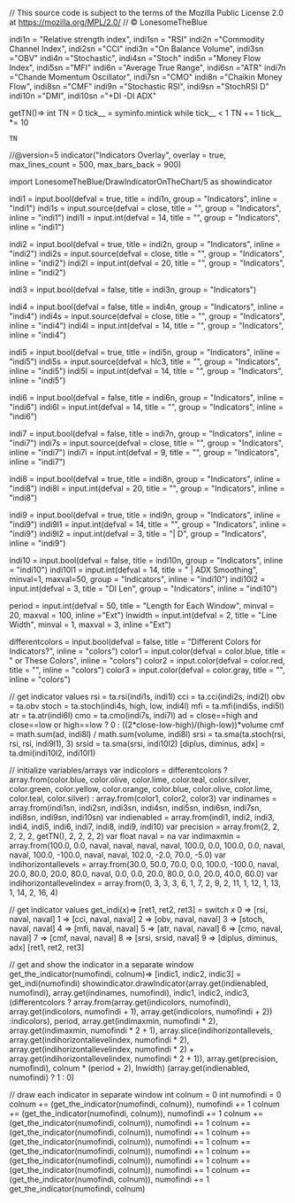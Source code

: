 // This source code is subject to the terms of the Mozilla Public License 2.0 at https://mozilla.org/MPL/2.0/
// © LonesomeTheBlue

indi1n = "Relative strength index",     indi1sn = "RSI"
indi2n ="Commodity Channel Index",      indi2sn ="CCI"
indi3n ="On Balance Volume",            indi3sn ="OBV"
indi4n ="Stochastic",                   indi4sn ="Stoch"
indi5n ="Money Flow Index",             indi5sn ="MFI"
indi6n ="Average True Range",           indi6sn ="ATR"
indi7n ="Chande Momentum Oscillator",   indi7sn ="CMO"
indi8n ="Chaikin Money Flow",           indi8sn ="CMF"
indi9n ="Stochastic RSI",               indi9sn ="StochRSI D"
indi10n ="DMI",                         indi10sn ="+DI -DI ADX"

getTN()=>
    int TN = 0
    tick__ = syminfo.mintick
    while tick__ < 1
        TN += 1
        tick__ *= 10

    TN
    
//@version=5
indicator("Indicators Overlay", overlay = true, max_lines_count = 500, max_bars_back = 900)

import LonesomeTheBlue/DrawIndicatorOnTheChart/5 as showindicator

indi1 = input.bool(defval = true, title = indi1n, group = "Indicators", inline = "indi1")
indi1s = input.source(defval = close, title = "", group = "Indicators", inline = "indi1")
indi1l = input.int(defval = 14, title = "", group = "Indicators", inline = "indi1")

indi2 = input.bool(defval = true, title = indi2n, group = "Indicators", inline = "indi2")
indi2s = input.source(defval = close, title = "", group = "Indicators", inline = "indi2")
indi2l = input.int(defval = 20, title = "", group = "Indicators", inline = "indi2")

indi3 = input.bool(defval = false, title = indi3n, group = "Indicators")

indi4 = input.bool(defval = false, title = indi4n, group = "Indicators", inline = "indi4")
indi4s = input.source(defval = close, title = "", group = "Indicators", inline = "indi4")
indi4l = input.int(defval = 14, title = "", group = "Indicators", inline = "indi4")

indi5 = input.bool(defval = true, title = indi5n, group = "Indicators", inline = "indi5")
indi5s = input.source(defval = hlc3, title = "", group = "Indicators", inline = "indi5")
indi5l = input.int(defval = 14, title = "", group = "Indicators", inline = "indi5")

indi6 = input.bool(defval = false, title = indi6n, group = "Indicators", inline = "indi6")
indi6l = input.int(defval = 14, title = "", group = "Indicators", inline = "indi6")

indi7 = input.bool(defval = false, title = indi7n, group = "Indicators", inline = "indi7")
indi7s = input.source(defval = close, title = "", group = "Indicators", inline = "indi7")
indi7l = input.int(defval = 9, title = "", group = "Indicators", inline = "indi7")

indi8 = input.bool(defval = true, title = indi8n, group = "Indicators", inline = "indi8")
indi8l = input.int(defval = 20, title = "", group = "Indicators", inline = "indi8")

indi9 = input.bool(defval = true, title = indi9n, group = "Indicators", inline = "indi9")
indi9l1 = input.int(defval = 14, title = "", group = "Indicators", inline = "indi9")
indi9l2 = input.int(defval = 3, title = "| D", group = "Indicators", inline = "indi9")

indi10 = input.bool(defval = false, title = indi10n, group = "Indicators", inline = "indi10")
indi10l1 = input.int(defval = 14, title = " | ADX Smoothing", minval=1, maxval=50, group = "Indicators", inline = "indi10")
indi10l2 = input.int(defval = 3, title = "DI Len", group = "Indicators", inline = "indi10")

period = input.int(defval = 50, title = "Length for Each Window", minval = 20, maxval = 100, inline ="Ext")
lnwidth = input.int(defval = 2, title = "Line Width", minval = 1, maxval = 3, inline ="Ext")

differentcolors = input.bool(defval = false, title = "Different Colors for Indicators?", inline = "colors")
color1 = input.color(defval = color.blue, title = " or These Colors", inline = "colors")
color2 = input.color(defval = color.red, title = "", inline = "colors")
color3 = input.color(defval = color.gray, title = "", inline = "colors")

// get indicator values
rsi = ta.rsi(indi1s, indi1l)
cci = ta.cci(indi2s, indi2l)
obv = ta.obv
stoch = ta.stoch(indi4s, high, low, indi4l)
mfi = ta.mfi(indi5s, indi5l)
atr = ta.atr(indi6l)
cmo = ta.cmo(indi7s, indi7l)
ad = close==high and close==low or high==low ? 0 : ((2*close-low-high)/(high-low))*volume
cmf = math.sum(ad, indi8l) / math.sum(volume, indi8l)
srsi = ta.sma(ta.stoch(rsi, rsi, rsi, indi9l1), 3)
srsid = ta.sma(srsi, indi10l2)
[diplus, diminus, adx] = ta.dmi(indi10l2, indi10l1)

// initialize variables/arrays
var indicolors = differentcolors ? array.from(color.blue, color.olive, color.lime, color.teal, color.silver, color.green, color.yellow, color.orange, color.blue, color.olive, color.lime, color.teal, color.silver) : 
                                   array.from(color1, color2, color3)
var indinames = array.from(indi1sn, indi2sn, indi3sn, indi4sn, indi5sn, indi6sn, indi7sn, indi8sn, indi9sn, indi10sn)
var indienabled = array.from(indi1, indi2, indi3, indi4, indi5, indi6, indi7, indi8, indi9, indi10)
var precision = array.from(2, 2, 2, 2, 2, getTN(), 2, 2, 2, 2)
var float naval = na
var indimaxmin =               array.from(100.0, 0.0,         naval, naval,          naval, naval,  100.0, 0.0,    100.0, 0.0,    naval, naval,     100.0, -100.0,    naval, naval,     102.0, -2.0,    70.0, -5.0)
var indihorizontallevels =     array.from(30.0, 50.0, 70.0,   0.0, 100.0, -100.0,    naval,         20.0, 80.0,    20.0, 80.0,    naval,            0.0,              0.0,              20.0, 80.0,     0.0, 20.0, 40.0, 60.0)
var indihorizontallevelindex = array.from(0, 3,               3, 3,                  6, 1,          7, 2,          9, 2,          11, 1,            12, 1,            13, 1,            14, 2,          16, 4)

// get indicator values
get_indi(x)=>
    [ret1, ret2, ret3] = switch x
        0 => [rsi, naval, naval]
        1 => [cci, naval, naval]
        2 => [obv, naval, naval]
        3 => [stoch, naval, naval]
        4 => [mfi, naval, naval]
        5 => [atr, naval, naval]
        6 => [cmo, naval, naval]
        7 => [cmf, naval, naval]
        8 => [srsi, srsid, naval]
        9 => [diplus, diminus, adx]
    [ret1, ret2, ret3]

// get and show the indicator in a separate window
get_the_indicator(numofindi, colnum)=>
    [indic1, indic2, indic3] = get_indi(numofindi)
    showindicator.drawIndicator(array.get(indienabled, numofindi), array.get(indinames, numofindi), 
                                 indic1, indic2, indic3,
                                 (differentcolors ? array.from(array.get(indicolors, numofindi), array.get(indicolors, numofindi + 1), array.get(indicolors, numofindi + 2)) :indicolors), 
                                 period, 
                                 array.get(indimaxmin, numofindi * 2), array.get(indimaxmin, numofindi * 2 + 1),
                                 array.slice(indihorizontallevels, array.get(indihorizontallevelindex, numofindi * 2), array.get(indihorizontallevelindex, numofindi * 2) + array.get(indihorizontallevelindex, numofindi * 2 + 1)),
                                 array.get(precision, numofindi), 
                                 colnum * (period + 2),
                                 lnwidth)
    (array.get(indienabled, numofindi) ? 1 : 0)

// draw each indicator in separate window
int colnum = 0
int numofindi = 0
colnum += (get_the_indicator(numofindi, colnum)), numofindi += 1
colnum += (get_the_indicator(numofindi, colnum)), numofindi += 1
colnum += (get_the_indicator(numofindi, colnum)), numofindi += 1
colnum += (get_the_indicator(numofindi, colnum)), numofindi += 1
colnum += (get_the_indicator(numofindi, colnum)), numofindi += 1
colnum += (get_the_indicator(numofindi, colnum)), numofindi += 1
colnum += (get_the_indicator(numofindi, colnum)), numofindi += 1
colnum += (get_the_indicator(numofindi, colnum)), numofindi += 1
colnum += (get_the_indicator(numofindi, colnum)), numofindi += 1
get_the_indicator(numofindi, colnum)
